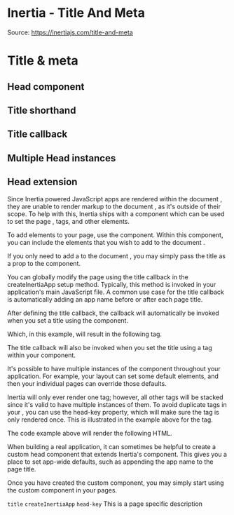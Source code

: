 # Inertia - Title And Meta

Source: https://inertiajs.com/title-and-meta

# Title & meta

## Head component

## Title shorthand

## Title callback

## Multiple Head instances

## Head extension

Since Inertia powered JavaScript apps are rendered within the document , they are unable to render markup to the document , as it's outside of their scope. To help with this, Inertia ships with a component which can be used to set the page , tags, and other elements.

To add elements to your page, use the component. Within this component, you can include the elements that you wish to add to the document .

If you only need to add a to the document , you may simply pass the title as a prop to the component.

You can globally modify the page using the title callback in the createInertiaApp setup method. Typically, this method is invoked in your application's main JavaScript file. A common use case for the title callback is automatically adding an app name before or after each page title.

After defining the title callback, the callback will automatically be invoked when you set a title using the component.

Which, in this example, will result in the following tag.

The title callback will also be invoked when you set the title using a tag within your component.

It's possible to have multiple instances of the component throughout your application. For example, your layout can set some default elements, and then your individual pages can override those defaults.

Inertia will only ever render one tag; however, all other tags will be stacked since it's valid to have multiple instances of them. To avoid duplicate tags in your , you can use the head-key property, which will make sure the tag is only rendered once. This is illustrated in the example above for the tag.

The code example above will render the following HTML.

When building a real application, it can sometimes be helpful to create a custom head component that extends Inertia's component. This gives you a place to set app-wide defaults, such as appending the app name to the page title.

Once you have created the custom component, you may simply start using the custom component in your pages.

`title`
`createInertiaApp`
`head-key`
This is a page specific description
